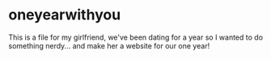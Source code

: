 # oneyearwithyou
This is a file for my girlfriend, we've been dating for a year so I wanted to do something nerdy... and make her a website for our one year!
